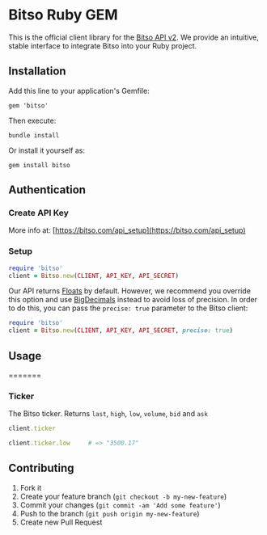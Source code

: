 # Bitso Ruby GEM

This is the official client library for the [Bitso API v2](https://bitso.com/api_info). We provide an intuitive, stable interface to integrate Bitso into your Ruby project.

## Installation

Add this line to your application's Gemfile:

    gem 'bitso'

Then execute:

    bundle install

Or install it yourself as:

    gem install bitso



## Authentication

### Create API Key

More info at: [https://bitso.com/api_setup](https://bitso.com/api_setup)

### Setup

```ruby
require 'bitso'
client = Bitso.new(CLIENT, API_KEY, API_SECRET)
```

Our API returns [Floats](http://ruby-doc.org/core-2.2.0/Float.html) by default. However, we recommend you override this option and use [BigDecimals](http://ruby-doc.org/stdlib-1.9.3/libdoc/bigdecimal/rdoc/BigDecimal.html) instead to avoid loss of precision. In order to do this, you can pass the `precise: true` parameter to the Bitso client:

```ruby
require 'bitso'
client = Bitso.new(CLIENT, API_KEY, API_SECRET, precise: true)
```

## Usage
=======

### Ticker

The Bitso ticker. Returns `last`, `high`, `low`, `volume`, `bid` and `ask`

```ruby
client.ticker
```

```ruby
client.ticker.low     # => "3500.17"
```



## Contributing

1. Fork it
2. Create your feature branch (`git checkout -b
my-new-feature`)
3. Commit your changes (`git commit -am 'Add some feature'`)
4. Push to the branch (`git push origin my-new-feature`)
5. Create new Pull Request
